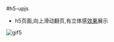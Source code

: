 #h5-upjs

 - h5页面,向上滑动翻页,有立体感[效果](http://html.pengqiuyuan.com/swfi/swfi.html)展示

![gif5](https://cloud.githubusercontent.com/assets/4953205/13800827/a136c2d0-eb67-11e5-9c00-358ff3547f01.gif)

